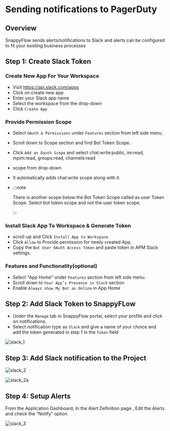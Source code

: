 # Sending notifications to PagerDuty

## Overview

SnappyFlow sends alerts/notifications to Slack and alerts can be configured to fit your existing business processes

## Step 1: Create Slack Token

### Create New App For Your Workspace

- Visit https://api.slack.com/apps
- Click on create new app
- Enter your Slack app name
- Select the workspace from the drop-down
- Click `Create App`

### Provide Permission Scope

- Select `OAuth & Permissions` under `Features` section from left side menu.

- Scroll down to Scope section and find Bot Token Scope.

- Click `Add an Oauth Scope` and select chat:write:public, im:read, mpim:read, groups:read, channels:read

- scope from drop-down

- It automatically adds chat:write scope along with it.

- :::note

  There is another scope below the Bot Token Scope called as user Token Scope. 
  Select bot token scope and not the user token scope.

  :::

### Install Slack App To Workspace & Generate Token

- scroll-up and Click `Install App to Workspace`.
- Click `Allow` to Provide permission for newly created App.
- Copy the `Bot User OAuth Access Token` and paste token in APM Slack settings.

### Features and Functionality(optional)

- Select "App Home" under `Features` section from left side menu.
- Scroll down to `Your App’s Presence in Slack` section
- Enable `Always show My Bot as Online` in App Home

## Step 2: Add Slack Token to SnappyFLow

- Under the `Manage` tab in SnappyFlow portal, select your profile and click on notifications.
- Select notification type as `Slack` and give a name of your choice and add the token generated in step 1 in the `Token` field

![slack_1](/img/slack_1.png)

## Step 3:  Add Slack notification to the Project 

![slack_2](/img/slack_2.png)

![slack_2a](/img/slack_2a.png)

## Step 4: Setup Alerts

From the Application Dashboard, In the Alert Definition page , Edit the Alerts and check the “Notify” option

![slack_3](/img/slack_3.png)

